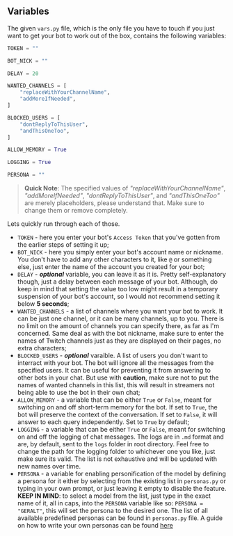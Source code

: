 ## Variables

The given `vars.py` file, which is the only file you have to touch if you just want to get your bot to work out of the box, contains the following variables:

```py
TOKEN = ""

BOT_NICK = ""

DELAY = 20

WANTED_CHANNELS = [
    "replaceWithYourChannelName",
    "addMoreIfNeeded",
]

BLOCKED_USERS = [
    "dontReplyToThisUser",
    "andThisOneToo",
]

ALLOW_MEMORY = True

LOGGING = True

PERSONA = ""
```

> **Quick Note**: The specified values of _"replaceWithYourChannelName"_, _"addMoreIfNeeded"_, _"dontReplyToThisUser"_, and _"andThisOneToo"_ are merely placeholders, please understand that. Make sure to change them or remove completely.

Lets quickly run through each of those.

- `TOKEN` - here you enter your bot's `Access Token` that you've gotten from the earlier steps of setting it up;
- `BOT_NICK` - here you simply enter your bot's account name or nickname. You don't have to add any other characters to it, like `@` or something else, just enter the name of the account you created for your bot;
- `DELAY` - _**optional**_ variable, you can leave it as it is. Pretty self-explanatory though, just a delay between each message of your bot. Although, do keep in mind that setting the value too low might result in a temporary suspension of your bot's account, so I would not recommend setting it below **5 seconds**;
- `WANTED_CHANNELS` - a list of channels where you want your bot to work. It can be just one channel, or it can be many channels, up to you. There is no limit on the amount of channels you can specify there, as far as I'm concerned. Same deal as with the bot nickname, make sure to enter the names of Twitch channels just as they are displayed on their pages, no extra characters;
- `BLOCKED_USERS` - _**optional**_ varaible. A list of users you don't want to interract with your bot. The bot will ignore all the messages from the specified users. It can be useful for preventing it from answering to other bots in your chat. But use with **caution**, make sure not to put the names of wanted channels in this list, this will result in streamers not being able to use the bot in their own chat;
- `ALLOW_MEMORY` - a variable that can be either `True` or `False`, meant for switching on and off short-term memory for the bot. If set to `True`, the bot will preserve the context of the conversation. If set to `False`, it will answer to each query independently. Set to `True` by default;
- `LOGGING` - a variable that can be either `True` or `False`, meant for switching on and off the logging of chat messages. The logs are in `.md` format and are, by default, sent to the `logs` folder in root directory. Feel free to change the path for the logging folder to whichever one you like, just make sure its valid. The list is not exhaustive and will be updated with new names over time.
- `PERSONA` - a variable for enabling personification of the model by defining a persona for it either by selecting from the existing list in `personas.py` or typing in your own prompt, or just leaving it empty to disable the feature. **KEEP IN MIND**: to select a model from the list, just type in the exact name of it, all in caps, into the `PERSONA` variable like so: `PERSONA = "GERALT"`, this will set the persona to the desired one. The list of all available predefined personas can be found in `personas.py` file. A guide on how to write your own personas can be found [here](./add_own_persona.md)
